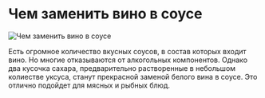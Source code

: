 # Чем заменить вино в соусе

![Чем заменить вино в соусе](/images/Kulinar/Sovet/sous_vino.jpg 'Чем заменить вино в соусе')

Есть огромное количество вкусных соусов, в состав которых входит вино. Но многие отказываются от алкогольных компонентов. Однако два кусочка сахара, предварительно растворенные в небольшом колиестве уксуса, станут прекрасной заменой белого вина в соусе. Это отлично подойдет для мясных и рыбных блюд.
